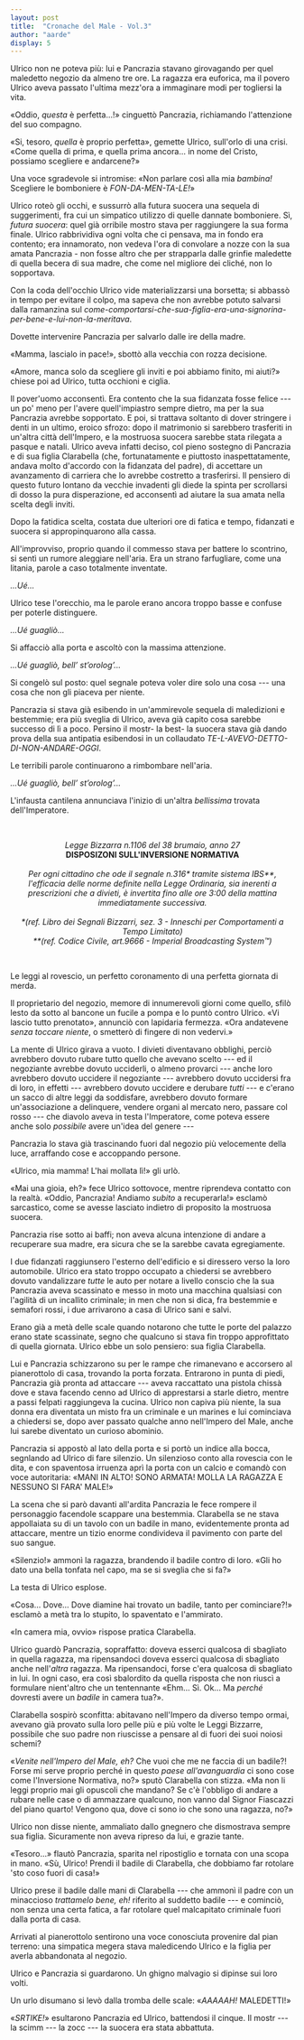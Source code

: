 ```yaml
---
layout: post
title:  "Cronache del Male - Vol.3"
author: "aarde"
display: 5
---
```

Ulrico non ne poteva più: lui e Pancrazia stavano girovagando per quel maledetto negozio da almeno tre ore. La ragazza era euforica, ma il povero Ulrico aveva passato l'ultima mezz'ora a immaginare modi per togliersi la vita. 

«Oddio, *questa* è perfetta...!» cinguettò Pancrazia, richiamando l'attenzione del suo compagno. 

«Si, tesoro, *quella* è proprio perfetta», gemette Ulrico, sull'orlo di una crisi. «Come quella di prima, e quella prima ancora... in nome del Cristo, possiamo scegliere e andarcene?»

Una voce sgradevole si intromise: «Non parlare così alla mia *bambina!* Scegliere le bomboniere è *FON-DA-MEN-TA-LE!*» 

Ulrico roteò gli occhi, e sussurrò alla futura suocera una sequela di suggerimenti, fra cui un simpatico utilizzo di quelle dannate bomboniere. Sì, *futura suocera*: quel già orribile mostro stava per raggiungere la sua forma finale. Ulrico rabbrividiva ogni volta che ci pensava, ma in fondo era contento; era innamorato, non vedeva l'ora di convolare a nozze con la sua amata Pancrazia - non fosse altro che per strapparla dalle grinfie maledette di quella becera di sua madre, che come nel migliore dei cliché, non lo sopportava. 

Con la coda dell'occhio Ulrico vide materializzarsi una borsetta; si abbassò in tempo per evitare il colpo, ma sapeva che non avrebbe potuto salvarsi dalla ramanzina sul *come-comportarsi-che-sua-figlia-era-una-signorina-per-bene-e-lui-non-la-meritava*. 

Dovette intervenire Pancrazia per salvarlo dalle ire della madre.

«Mamma, lascialo in pace!», sbottò alla vecchia con rozza decisione.

«Amore, manca solo da scegliere gli inviti e poi abbiamo finito, mi aiuti?» chiese poi ad Ulrico, tutta occhioni e ciglia.

Il pover'uomo acconsentì. Era contento che la sua fidanzata fosse felice --- un po' meno per l'avere quell'impiastro sempre dietro, ma per la sua Pancrazia avrebbe sopportato. E poi, si trattava soltanto di dover stringere i denti in un ultimo, eroico sfrozo: dopo il matrimonio si sarebbero trasferiti in un'altra città dell'Impero, e la mostruosa suocera sarebbe stata rilegata a pasque e natali. Ulrico aveva infatti deciso, col pieno sostegno di Pancrazia e di sua figlia Clarabella (che, fortunatamente e piuttosto inaspettatamente, andava molto d'accordo con la fidanzata del padre), di accettare un avanzamento di carriera che lo avrebbe costretto a trasferirsi. Il pensiero di questo futuro lontano da vecchie invadenti gli diede la spinta per scrollarsi di dosso la pura disperazione, ed acconsentì ad aiutare la sua amata nella scelta degli inviti.

Dopo la fatidica scelta, costata due ulteriori ore di fatica e tempo, fidanzati e suocera si appropinquarono alla cassa.

All'improvviso, proprio quando il commesso stava per battere lo scontrino, si sentì un rumore aleggiare nell'aria. Era un strano farfugliare, come una litania, parole a caso totalmente inventate.

*...Ué...* 

Ulrico tese l'orecchio, ma le parole erano ancora troppo basse e confuse per poterle distinguere.

*...Ué guagliò...* 

Si affacciò alla porta e ascoltò con la massima attenzione. 

*...Ué guagliò, bell’ st’orolog’...* 

Si congelò sul posto: quel segnale poteva voler dire solo una cosa --- una cosa che non gli piaceva per niente.

Pancrazia si stava già esibendo in un'ammirevole sequela di maledizioni e bestemmie; era più sveglia di Ulrico, aveva già capito cosa sarebbe successo di lì a poco. Persino il mostr- la best- la suocera stava già dando prova della sua antipatia esibendosi in un collaudato *TE-L-AVEVO-DETTO-DI-NON-ANDARE-OGGI*.

Le terribili parole continuarono a rimbombare nell'aria.

*...Ué guagliò, bell’ st’orolog’...* 

L'infausta cantilena annunciava l'inizio di un'altra *bellissima* trovata dell'Imperatore.

<br>
<p style="text-align: center;">
<i>Legge Bizzarra n.1106 del 38 brumaio, anno 27</i><br>
<b>DISPOSIZONI SULL'INVERSIONE NORMATIVA</b><br>
<br>
<i>Per ogni cittadino che ode il segnale n.316* tramite sistema IBS**, l'efficacia delle norme definite nella Legge Ordinaria, sia inerenti a prescrizioni che a divieti, è invertita fino alle ore 3:00 della mattina immediatamente successiva.</i><br>
<br>
<i>*(ref. Libro dei Segnali Bizzarri, sez. 3 - Inneschi per Comportamenti a Tempo Limitato)</i><br>
<i>**(ref. Codice Civile, art.9666 - Imperial Broadcasting System&trade;)</i></p>
<br>

Le leggi al rovescio, un perfetto coronamento di una perfetta giornata di merda.

Il proprietario del negozio, memore di innumerevoli giorni come quello, sfilò lesto da sotto al bancone un fucile a pompa e lo puntò contro Ulrico. «Vi lascio tutto prenotato», annunciò con lapidaria fermezza. «Ora andatevene *senza toccare niente*, o smetterò di fingere di non vedervi.»

La mente di Ulrico girava a vuoto. I divieti diventavano obblighi, perciò avrebbero dovuto rubare tutto quello che avevano scelto --- ed il negoziante avrebbe dovuto ucciderli, o almeno provarci --- anche loro avrebbero dovuto uccidere il negoziante --- avrebbero dovuto uccidersi fra di loro, in effetti --- avrebbero dovuto uccidere e derubare *tutti* --- e c'erano un sacco di altre leggi da soddisfare, avrebbero dovuto formare un'associazione a delinquere, vendere organi al mercato nero, passare col rosso --- che diavolo aveva in testa l'Imperatore, come poteva essere anche solo *possibile* avere un'idea del genere ---

Pancrazia lo stava già trascinando fuori dal negozio più velocemente della luce, arraffando cose e accoppando persone.

«Ulrico, mia mamma! L'hai mollata lì!» gli urlò.

«Mai una gioia, eh?» fece Ulrico sottovoce, mentre riprendeva contatto con la realtà. «Oddio, Pancrazia! Andiamo *subito* a recuperarla!» esclamò sarcastico, come se avesse lasciato indietro di proposito la mostruosa suocera.

Pancrazia rise sotto ai baffi; non aveva alcuna intenzione di andare a recuperare sua madre, era sicura che se la sarebbe cavata egregiamente.

I due fidanzati raggiunsero l'esterno dell'edificio e si diressero verso la loro automobile. Ulrico era stato troppo occupato a chiedersi se avrebbero dovuto vandalizzare *tutte* le auto per notare a livello conscio che la sua Pancrazia aveva scassinato e messo in moto una macchina qualsiasi con l'agilità di un incallito criminale; in men che non si dica, fra bestemmie e semafori rossi, i due arrivarono a casa di Ulrico sani e salvi.

Erano già a metà delle scale quando notarono che tutte le porte del palazzo erano state scassinate, segno che qualcuno si stava fin troppo approfittato di quella giornata. Ulrico ebbe un solo pensiero: sua figlia Clarabella. 

Lui e Pancrazia schizzarono su per le rampe che rimanevano e accorsero al pianerottolo di casa, trovando la porta forzata. Entrarono in punta di piedi, Pancrazia già pronta ad attaccare --- aveva raccattato una pistola chissà dove e stava facendo cenno ad Ulrico di apprestarsi a starle dietro, mentre a passi felpati raggiungeva la cucina. Ulrico non capiva più niente, la sua donna era diventata un misto fra un criminale e un marines e lui cominciava a chiedersi se, dopo aver passato qualche anno nell'Impero del Male, anche lui sarebe diventato un curioso abominio.

Pancrazia si appostò al lato della porta e si portò un indice alla bocca, segnlando ad Ulrico di fare silenzio. Un silenzioso conto alla rovescia con le dita, e con spaventosa irruenza aprì la porta con un calcio e comandò con voce autoritaria: «MANI IN ALTO! SONO ARMATA! MOLLA LA RAGAZZA E NESSUNO SI FARA' MALE!»

La scena che si parò davanti all'ardita Pancrazia le fece rompere il personaggio facendole scappare una bestemmia. Clarabella se ne stava appollaiata su di un tavolo con un badile in mano, evidentemente pronta ad attaccare, mentre un tizio enorme condivideva il pavimento con parte del suo sangue.

«Silenzio!» ammonì la ragazza, brandendo il badile contro di loro. «Gli ho dato una bella tonfata nel capo, ma se si sveglia che si fa?»

La testa di Ulrico esplose.

«Cosa... Dove... Dove diamine hai trovato un badile, tanto per cominciare?!» esclamò a metà tra lo stupito, lo spaventato e l'ammirato.

«In camera mia, ovvio» rispose pratica Clarabella. 

Ulrico guardò Pancrazia, sopraffatto: doveva esserci qualcosa di sbagliato in quella ragazza, ma ripensandoci doveva esserci qualcosa di sbagliato anche nell'*altra* ragazza. Ma ripensandoci, forse c'era qualcosa di sbagliato in lui. In ogni caso, era così sbalordito da quella risposta che non riuscì a formulare nient'altro che un tentennante «Ehm... Sì. Ok... Ma *perché* dovresti avere un *badile* in camera tua?».

Clarabella sospirò sconfitta: abitavano nell'Impero da diverso tempo ormai, avevano già provato sulla loro pelle più e più volte le Leggi Bizzarre, possibile che suo padre non riuscisse a pensare al di fuori dei suoi noiosi schemi?

«*Venite nell'Impero del Male, eh?* Che vuoi che me ne faccia di un badile?! Forse mi serve proprio perché in questo *paese all'avanguardia* ci sono cose come l'Inversione Normativa, no?» sputò Clarabella con stizza. «Ma non li leggi proprio mai gli opuscoli che mandano? Se c'è l'obbligo di andare a rubare nelle case o di ammazzare qualcuno, non vanno dal Signor Fiascazzi del piano quarto! Vengono qua, dove ci sono io che sono una ragazza, no?»

Ulrico non disse niente, ammaliato dallo gnegnero che dismostrava sempre sua figlia. Sicuramente non aveva ripreso da lui, e grazie tante. 

«Tesoro...» flautò Pancrazia, sparita nel ripostiglio e tornata con una scopa in mano. «Sù, Ulrico! Prendi il badile di Clarabella, che dobbiamo far rotolare 'sto coso fuori di casa!»

Ulrico prese il badile dalle mani di Clarabella --- che ammonì il padre con un minaccioso *trattamelo bene, eh!* riferito al suddetto badile --- e cominciò, non senza una certa fatica, a far rotolare quel malcapitato criminale fuori dalla porta di casa. 

Arrivati al pianerottolo sentirono una voce conosciuta provenire dal pian terreno: una simpatica megera stava maledicendo Ulrico e la figlia per averla abbandonata al negozio. 

Ulrico e Pancrazia si guardarono. Un ghigno malvagio si dipinse sui loro volti.

Un urlo disumano si levò dalla tromba delle scale: «*AAAAAH!* MALEDETTI!»

«*SRTIKE!*» esultarono Pancrazia ed Ulrico, battendosi il cinque. Il mostr --- la scimm --- la zocc --- la suocera era stata abbattuta.
